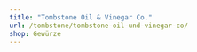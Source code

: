 ```yaml
---
title: "Tombstone Oil & Vinegar Co."
url: /tombstone/tombstone-oil-und-vinegar-co/
shop: Gewürze
---
```

